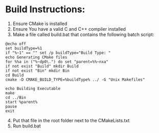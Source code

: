# Build Instructions:
1. Ensure CMake is installed
1. Ensure You have a valid C and C++ compiler installed
1. Make a file called build.bat that contains the following batch script:
```
@echo off
set buildType=%1
if "%~1" == "" set /p buildType="Build Type: "
echo Generating CMake files
for %%a in ("%~dp0\.") do set "parent=%%~nxa"
if not exist "Build" mkdir Build
if not exist "Bin" mkdir Bin
cd Build
cmake -D CMAKE_BUILD_TYPE=%buildType% ../ -G "Unix Makefiles"

echo Building Executable
make
cd ../Bin
start %parent%
pause
exit
```
4. Put that file in the root folder next to the CMakeLists.txt
5. Run build.bat
